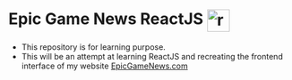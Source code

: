 # Epic Game News ReactJS <img src="https://user-images.githubusercontent.com/25181517/183897015-94a058a6-b86e-4e42-a37f-bf92061753e5.png" alt="react" width="40" height="40" style="vertical-align: top;"/>

- This repository is for learning purpose.
- This will be an attempt at learning ReactJS and recreating the frontend interface of my website [EpicGameNews.com](https://epicgamenews.com/)
